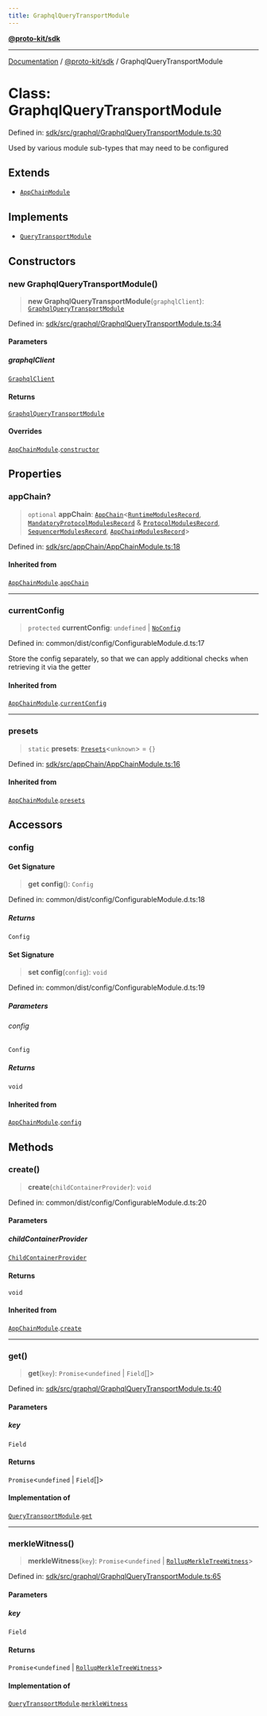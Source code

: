 ```yaml
---
title: GraphqlQueryTransportModule
---
```


[**@proto-kit/sdk**](../README.md)

***

[Documentation](../../../README.md) / [@proto-kit/sdk](../README.md) / GraphqlQueryTransportModule

# Class: GraphqlQueryTransportModule

Defined in: [sdk/src/graphql/GraphqlQueryTransportModule.ts:30](https://github.com/proto-kit/framework/blob/28efa802e3737fc3b77339148b307ef7246f3ef1/packages/sdk/src/graphql/GraphqlQueryTransportModule.ts#L30)

Used by various module sub-types that may need to be configured

## Extends

- [`AppChainModule`](AppChainModule.md)

## Implements

- [`QueryTransportModule`](../../sequencer/interfaces/QueryTransportModule.md)

## Constructors

### new GraphqlQueryTransportModule()

> **new GraphqlQueryTransportModule**(`graphqlClient`): [`GraphqlQueryTransportModule`](GraphqlQueryTransportModule.md)

Defined in: [sdk/src/graphql/GraphqlQueryTransportModule.ts:34](https://github.com/proto-kit/framework/blob/28efa802e3737fc3b77339148b307ef7246f3ef1/packages/sdk/src/graphql/GraphqlQueryTransportModule.ts#L34)

#### Parameters

##### graphqlClient

[`GraphqlClient`](GraphqlClient.md)

#### Returns

[`GraphqlQueryTransportModule`](GraphqlQueryTransportModule.md)

#### Overrides

[`AppChainModule`](AppChainModule.md).[`constructor`](AppChainModule.md#constructors)

## Properties

### appChain?

> `optional` **appChain**: [`AppChain`](AppChain.md)\<[`RuntimeModulesRecord`](../../module/type-aliases/RuntimeModulesRecord.md), [`MandatoryProtocolModulesRecord`](../../protocol/type-aliases/MandatoryProtocolModulesRecord.md) & [`ProtocolModulesRecord`](../../protocol/type-aliases/ProtocolModulesRecord.md), [`SequencerModulesRecord`](../../sequencer/type-aliases/SequencerModulesRecord.md), [`AppChainModulesRecord`](../type-aliases/AppChainModulesRecord.md)\>

Defined in: [sdk/src/appChain/AppChainModule.ts:18](https://github.com/proto-kit/framework/blob/28efa802e3737fc3b77339148b307ef7246f3ef1/packages/sdk/src/appChain/AppChainModule.ts#L18)

#### Inherited from

[`AppChainModule`](AppChainModule.md).[`appChain`](AppChainModule.md#appchain)

***

### currentConfig

> `protected` **currentConfig**: `undefined` \| [`NoConfig`](../../common/type-aliases/NoConfig.md)

Defined in: common/dist/config/ConfigurableModule.d.ts:17

Store the config separately, so that we can apply additional
checks when retrieving it via the getter

#### Inherited from

[`AppChainModule`](AppChainModule.md).[`currentConfig`](AppChainModule.md#currentconfig)

***

### presets

> `static` **presets**: [`Presets`](../../common/type-aliases/Presets.md)\<`unknown`\> = `{}`

Defined in: [sdk/src/appChain/AppChainModule.ts:16](https://github.com/proto-kit/framework/blob/28efa802e3737fc3b77339148b307ef7246f3ef1/packages/sdk/src/appChain/AppChainModule.ts#L16)

#### Inherited from

[`AppChainModule`](AppChainModule.md).[`presets`](AppChainModule.md#presets)

## Accessors

### config

#### Get Signature

> **get** **config**(): `Config`

Defined in: common/dist/config/ConfigurableModule.d.ts:18

##### Returns

`Config`

#### Set Signature

> **set** **config**(`config`): `void`

Defined in: common/dist/config/ConfigurableModule.d.ts:19

##### Parameters

###### config

`Config`

##### Returns

`void`

#### Inherited from

[`AppChainModule`](AppChainModule.md).[`config`](AppChainModule.md#config)

## Methods

### create()

> **create**(`childContainerProvider`): `void`

Defined in: common/dist/config/ConfigurableModule.d.ts:20

#### Parameters

##### childContainerProvider

[`ChildContainerProvider`](../../common/interfaces/ChildContainerProvider.md)

#### Returns

`void`

#### Inherited from

[`AppChainModule`](AppChainModule.md).[`create`](AppChainModule.md#create)

***

### get()

> **get**(`key`): `Promise`\<`undefined` \| `Field`[]\>

Defined in: [sdk/src/graphql/GraphqlQueryTransportModule.ts:40](https://github.com/proto-kit/framework/blob/28efa802e3737fc3b77339148b307ef7246f3ef1/packages/sdk/src/graphql/GraphqlQueryTransportModule.ts#L40)

#### Parameters

##### key

`Field`

#### Returns

`Promise`\<`undefined` \| `Field`[]\>

#### Implementation of

[`QueryTransportModule`](../../sequencer/interfaces/QueryTransportModule.md).[`get`](../../sequencer/interfaces/QueryTransportModule.md#get)

***

### merkleWitness()

> **merkleWitness**(`key`): `Promise`\<`undefined` \| [`RollupMerkleTreeWitness`](../../common/classes/RollupMerkleTreeWitness.md)\>

Defined in: [sdk/src/graphql/GraphqlQueryTransportModule.ts:65](https://github.com/proto-kit/framework/blob/28efa802e3737fc3b77339148b307ef7246f3ef1/packages/sdk/src/graphql/GraphqlQueryTransportModule.ts#L65)

#### Parameters

##### key

`Field`

#### Returns

`Promise`\<`undefined` \| [`RollupMerkleTreeWitness`](../../common/classes/RollupMerkleTreeWitness.md)\>

#### Implementation of

[`QueryTransportModule`](../../sequencer/interfaces/QueryTransportModule.md).[`merkleWitness`](../../sequencer/interfaces/QueryTransportModule.md#merklewitness)
